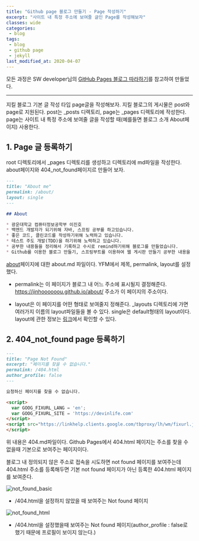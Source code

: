 ```yaml
---
title: "Github page 블로그 만들기 - Page 작성하기"
excerpt: "사이트 내 특정 주소에 보여줄 글인 Page를 작성해보자"
classes: wide
categories:
 - blog
tags:
 - blog
 - github page
 - jekyll
last_modified_at: 2020-04-07
---
```




모든 과정은 SW developer님의 [GitHub Pages 블로그 따라하기](https://devinlife.com/howto/)를 참고하여 만들었다.

---

지킬 블로그 기본 글 작성 타입 page글을 작성해보자. 지킬 블로그의 게시물은 post와 page로 지원된다. post는 _posts 디렉토리, page는 _pages 디렉토리에 작성한다. page는 사이트 내 특정 주소에 보여줄 글을 작성할 때(예를들면 블로그 소개 About페이지) 사용한다.



## 1. Page 글 등록하기

root 디렉토리에서 _pages 디렉토리를 생성하고 디렉토리에 md파일을 작성한다. about페이지와 404_not_found페이지르 만들어 보자.

```markdown
---
title: "About me"
permalink: /about/
layout: single
---

## About

* 광운대학교 컴퓨터정보공학부 이진호
* 백엔드 개발자가 되기위해 자바, 스프링 공부를 하고있습니다.
* 좋은 코드, 클린코드를 작성하기위해 노력하고 있습니다.
* 테스트 주도 개발(TDD)을 하기위해 노력하고 있습니다.
* 공부한 내용들을 정리해서 기록하고 수시로 remind하기위해 블로그를 만들었습니다.
* Github를 이용한 블로그 만들기, 스프링부트를 이용하여 웹 게시판 만들기 공부한 내용을 정리하여 포스팅했습니다. 
```

[about](https://jinhoooooou.github.io/about/)페이지에 대한 about.md 파일이다. YFM에서 제목, permalink, layout를 설정했다. 

* permalink는 이 페이지가 블로그 내 어느 주소에 표시될지 결정해준다. https://jinhoooooou.github.io/about/ 주소가 이 페이지의 주소이다.

* layout은 이 페이지를 어떤 형태로 보여줄지 정해준다. _layouts 디렉토리에 가면 여러가지 이름의 layout파일들을 볼 수 있다. single은 default형태의 layout이다. layout에 관한 정보는 [링크](https://mmistakes.github.io/minimal-mistakes/docs/layouts/)에서 확인할 수 있다.

## 2. 404_not_found page 등록하기

```markdown
---
title: "Page Not Found"
excerpt: "페이지를 찾을 수 없습니다."
permalink: /404.html
author_profile: false
---

요청하신 페이지를 찾을 수 없습니다.

<script>
  var GOOG_FIXURL_LANG = 'en';
  var GOOG_FIXURL_SITE = 'https://devinlife.com'
</script>
<script src="https://linkhelp.clients.google.com/tbproxy/lh/wm/fixurl.js">
</script>
```

위 내용은 404.md파일이다. Github Pages에서 404.html 페이지는 주소를 찾을 수 없을때 기본으로 보여주는 페이지이다.

블로그 내 정의되지 않은 주소로 접속을 시도하면 not found 페이지를 보여주는데 404.html 주소를 등록해두면 기본 not found 페이지가 아닌 등록한 404.html 페이지를 보여준다.

![not_found_basic]({{site.url}}/assets/images/2020-04-07-making-blog-8.assets/not_found_basic.png)

* /404.html을 설정하지 않았을 때 보여주는 Not found 페이지

![not_found_html]({{site.url}}/assets/images/2020-04-07-making-blog-8.assets/not_found_html.png)

* /404.html을 설정했을때 보여주는 Not found 페이지(author_profile : false로 했기 때문에 프로필이 보이지 않는다.)

  